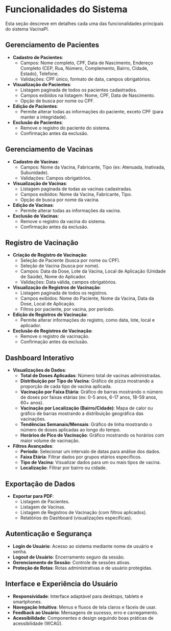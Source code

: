 # Funcionalidades do Sistema

Esta seção descreve em detalhes cada uma das funcionalidades principais do sistema VacinaPI.

## Gerenciamento de Pacientes

- **Cadastro de Pacientes**:
  - Campos: Nome completo, CPF, Data de Nascimento, Endereço Completo (CEP, Rua, Número, Complemento, Bairro, Cidade, Estado), Telefone.
  - Validações: CPF único, formato de data, campos obrigatórios.
- **Visualização de Pacientes**:
  - Listagem paginada de todos os pacientes cadastrados.
  - Campos exibidos na listagem: Nome, CPF, Data de Nascimento.
  - Opção de busca por nome ou CPF.
- **Edição de Pacientes**:
  - Permite alterar todas as informações do paciente, exceto CPF (para manter a integridade).
- **Exclusão de Pacientes**:
  - Remove o registro do paciente do sistema.
  - Confirmação antes da exclusão.

## Gerenciamento de Vacinas

- **Cadastro de Vacinas**:
  - Campos: Nome da Vacina, Fabricante, Tipo (ex: Atenuada, Inativada, Subunidade).
  - Validações: Campos obrigatórios.
- **Visualização de Vacinas**:
  - Listagem paginada de todas as vacinas cadastradas.
  - Campos exibidos: Nome da Vacina, Fabricante, Tipo.
  - Opção de busca por nome da vacina.
- **Edição de Vacinas**:
  - Permite alterar todas as informações da vacina.
- **Exclusão de Vacinas**:
  - Remove o registro da vacina do sistema.
  - Confirmação antes da exclusão.

## Registro de Vacinação

- **Criação de Registro de Vacinação**:
  - Seleção de Paciente (busca por nome ou CPF).
  - Seleção de Vacina (busca por nome).
  - Campos: Data da Dose, Lote da Vacina, Local de Aplicação (Unidade de Saúde), Nome do Aplicador.
  - Validações: Data válida, campos obrigatórios.
- **Visualização de Registros de Vacinação**:
  - Listagem paginada de todos os registros.
  - Campos exibidos: Nome do Paciente, Nome da Vacina, Data da Dose, Local de Aplicação.
  - Filtros por paciente, por vacina, por período.
- **Edição de Registros de Vacinação**:
  - Permite alterar informações do registro, como data, lote, local e aplicador.
- **Exclusão de Registros de Vacinação**:
  - Remove o registro de vacinação.
  - Confirmação antes da exclusão.

## Dashboard Interativo

- **Visualizações de Dados**:
  - **Total de Doses Aplicadas**: Número total de vacinas administradas.
  - **Distribuição por Tipo de Vacina**: Gráfico de pizza mostrando a proporção de cada tipo de vacina aplicada.
  - **Vacinação por Faixa Etária**: Gráfico de barras mostrando o número de doses por faixas etárias (ex: 0-5 anos, 6-17 anos, 18-59 anos, 60+ anos).
  - **Vacinação por Localização (Bairro/Cidade)**: Mapa de calor ou gráfico de barras mostrando a distribuição geográfica das vacinações.
  - **Tendências Semanais/Mensais**: Gráfico de linha mostrando o número de doses aplicadas ao longo do tempo.
  - **Horários de Pico de Vacinação**: Gráfico mostrando os horários com maior volume de vacinação.
- **Filtros Avançados**:
  - **Período**: Selecionar um intervalo de datas para análise dos dados.
  - **Faixa Etária**: Filtrar dados por grupos etários específicos.
  - **Tipo de Vacina**: Visualizar dados para um ou mais tipos de vacina.
  - **Localização**: Filtrar por bairro ou cidade.

## Exportação de Dados

- **Exportar para PDF**:
  - Listagem de Pacientes.
  - Listagem de Vacinas.
  - Listagem de Registros de Vacinação (com filtros aplicados).
  - Relatórios do Dashboard (visualizações específicas).

## Autenticação e Segurança

- **Login de Usuário**: Acesso ao sistema mediante nome de usuário e senha.
- **Logout de Usuário**: Encerramento seguro da sessão.
- **Gerenciamento de Sessão**: Controle de sessões ativas.
- **Proteção de Rotas**: Rotas administrativas e de usuário protegidas.

## Interface e Experiência do Usuário

- **Responsividade**: Interface adaptável para desktops, tablets e smartphones.
- **Navegação Intuitiva**: Menus e fluxos de tela claros e fáceis de usar.
- **Feedback ao Usuário**: Mensagens de sucesso, erro e carregamento.
- **Acessibilidade**: Componentes e design seguindo boas práticas de acessibilidade (WCAG).
